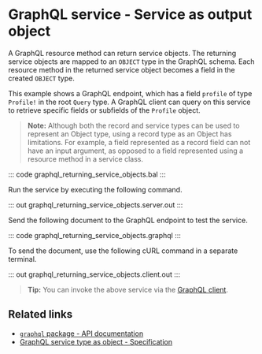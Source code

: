 # GraphQL service - Service as output object

A GraphQL resource method can return service objects. The returning service objects are mapped to an `OBJECT` type in the GraphQL schema. Each resource method in the returned service object becomes a field in the created `OBJECT` type.

This example shows a GraphQL endpoint, which has a field `profile` of type `Profile!` in the root `Query` type. A GraphQL client can query on this service to retrieve specific fields or subfields of the `Profile` object.

>**Note:** Although both the record and service types can be used to represent an Object type, using a record type as an Object has limitations. For example, a field represented as a record field can not have an input argument, as opposed to a field represented using a resource method in a service class.

::: code graphql_returning_service_objects.bal :::

Run the service by executing the following command.

::: out graphql_returning_service_objects.server.out :::

Send the following document to the GraphQL endpoint to test the service.

::: code graphql_returning_service_objects.graphql :::

To send the document, use the following cURL command in a separate terminal.

::: out graphql_returning_service_objects.client.out :::

>**Tip:** You can invoke the above service via the [GraphQL client](/learn/by-example/graphql-client-query-endpoint/).

## Related links
- [`graphql` package - API documentation](https://lib.ballerina.io/ballerina/graphql/latest)
- [GraphQL service type as object - Specification](/spec/graphql/#422-service-type-as-object)

